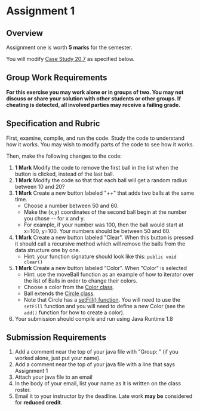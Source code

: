 # Assignment 1

## Overview
Assignment one is worth **5 marks** for the semester.

You will modify [Case Study 20.7](MultipleBounceBall.java) as specified below.

## Group Work Requirements

**For this exercise you may work alone or in groups of two.  You may not discuss or share your solution with other students or other groups.  If cheating is detected, all involved parties may receive a failing grade.**

## Specification and Rubric

First, examine, compile, and run the code.  Study the code to understand how it works.  You may wish to modify parts of the code to see how it works.  

Then, make the following changes to the code:

1. **1 Mark** Modify the code to remove the first ball in the list when the button is clicked, instead of the last ball.
2. **1 Mark** Modify the code so that that each ball will get a random radius between 10 and 20?
3. **1 Mark** Create a new button labeled "++" that adds two balls at the same time.  
   - Choose a number between 50 and 60.  
   - Make the (x,y) coordinates of the second ball begin at the number you chose -- for x and y.  
   - For example, if your number was 100, then the ball would start at x=100, y=100.  Your numbers should be between 50 and 60.
4. **1 Mark** Create a new button labeled "Clear".  When this button is pressed it should call a recursive method which will remove the balls from the data structure one by one.
    - Hint: your function signature should look like this: `public void clear()`
5. **1 Mark** Create a new button labeled "Color".  When "Color" is selected
    - Hint: use the moveBall function as an example of how to iterator over the list of Balls in order to change their colors.
    - Choose a color from the [Color class](https://docs.oracle.com/javafx/2/api/javafx/scene/paint/Color.html).
    - Ball extends the [Circle class](https://docs.oracle.com/javase/8/javafx/api/javafx/scene/shape/Circle.html).  
    - Note that Circle has a [setFill() function](https://docs.oracle.com/javase/8/javafx/api/javafx/scene/shape/Shape.html#setFill-javafx.scene.paint.Paint-).  You will need to use the `setFill` function and you will need to define a new Color (see the `add()` function for how to create a color).
6. Your submission should compile and run using Java Runtime 1.8

## Submission Requirements


1. Add a comment near the top of your java file with "Group: <yourname> <otherpersonsname>" (if you worked alone, just put your name).
2. Add a comment near the top of your java file with a line that says Assignment 1
3. Attach your java file to an email
4. In the body of your email, list your name as it is written on the class roster.
5. Email it to your instructor by the deadline.  Late work **may be** considered for **reduced credit**.
